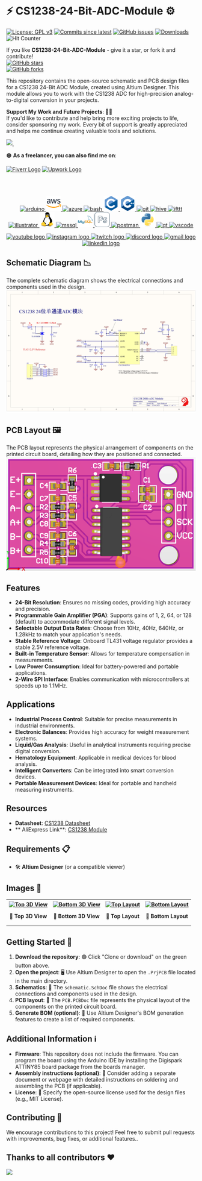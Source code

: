 # ⚡ CS1238-24-Bit-ADC-Module ⚙️
[![License: GPL v3](https://img.shields.io/badge/License-GPLv3-blue.svg)](https://www.gnu.org/licenses/gpl-3.0)
[![Commits since latest](https://img.shields.io/github/commits-since/yasir-shahzad/CS1238-24-Bit-ADC-Module/latest)](https://github.com/yasir-shahzad/CS1238-24-Bit-ADC-Module/commits/master) 
[![GitHub issues](https://img.shields.io/github/issues/yasir-shahzad/CS1238-24-Bit-ADC-Module.svg)](https://github.com/yasir-shahzad/CS1238-24-Bit-ADC-Module/issues) 
[![Downloads](https://img.shields.io/github/downloads/yasir-shahzad/CS1238-24-Bit-ADC-Module/total.svg?maxAge=3600)](https://github.com/yasir-shahzad/CS1238-24-Bit-ADC-Module/releases/latest) 
![Hit Counter](https://visitor-badge.laobi.icu/badge?page_id=yasir-shahzad_CS1238-24-Bit-ADC-Module)

If you like **CS1238-24-Bit-ADC-Module** - give it a star, or fork it and contribute!  
[![GitHub stars](https://img.shields.io/github/stars/yasir-shahzad/CS1238-24-Bit-ADC-Module.svg?style=social&label=Star)](https://github.com/yasir-shahzad/CS1238-24-Bit-ADC-Module/stargazers)  
[![GitHub forks](https://img.shields.io/github/forks/yasir-shahzad/CS1238-24-Bit-ADC-Module.svg?style=social&label=Fork)](https://github.com/yasir-shahzad/CS1238-24-Bit-ADC-Module/network)

This repository contains the open-source schematic and PCB design files for a CS1238 24-Bit ADC Module, created using Altium Designer. This module allows you to work with the CS1238 ADC for high-precision analog-to-digital conversion in your projects.

**Support My Work and Future Projects**:  🚀✨  
If you'd like to contribute and help bring more exciting projects to life, consider sponsoring my work. Every bit of support is greatly appreciated and helps me continue creating valuable tools and solutions.

<p align='left'>
 <a href="https://github.com/sponsors/yasir-shahzad">
    <img src="https://img.shields.io/badge/sponsor-30363D?style=for-the-badge&logo=GitHub-Sponsors&logoColor=#white" />
  </a>&nbsp;&nbsp;
</p>


🟠 **As a freelancer, you can also find me on**:

[![Fiverr Logo](https://img.shields.io/static/v1?message=Fiverr&logo=fiverr&label=&color=1DBF73&logoColor=white&labelColor=&style=for-the-badge)](https://www.fiverr.com/yasirshahzad786) 
[![Upwork Logo](https://img.shields.io/static/v1?message=Upwork&logo=upwork&label=&color=6FDA44&logoColor=white&labelColor=&style=for-the-badge)](https://www.upwork.com/freelancers/~01bf038fa9b5bfbbc2)

 <br>
 <br>
 
<p align="center">
  <a href="https://www.arduino.cc/" target="_blank" rel="noreferrer">
    <img src="https://cdn.worldvectorlogo.com/logos/arduino-1.svg" alt="arduino" width="40" height="40"/>
  </a>
  <a href="https://aws.amazon.com" target="_blank" rel="noreferrer">
    <img src="https://raw.githubusercontent.com/devicons/devicon/master/icons/amazonwebservices/amazonwebservices-original-wordmark.svg" alt="aws" width="40" height="40"/>
  </a>
  <a href="https://azure.microsoft.com/en-in/" target="_blank" rel="noreferrer">
    <img src="https://www.vectorlogo.zone/logos/microsoft_azure/microsoft_azure-icon.svg" alt="azure" width="40" height="40"/>
  </a>
  <a href="https://www.gnu.org/software/bash/" target="_blank" rel="noreferrer">
    <img src="https://www.vectorlogo.zone/logos/gnu_bash/gnu_bash-icon.svg" alt="bash" width="40" height="40"/>
  </a>
  <a href="https://www.cprogramming.com/" target="_blank" rel="noreferrer">
    <img src="https://raw.githubusercontent.com/devicons/devicon/master/icons/c/c-original.svg" alt="c" width="40" height="40"/>
  </a>
  <a href="https://www.w3schools.com/cpp/" target="_blank" rel="noreferrer">
    <img src="https://raw.githubusercontent.com/devicons/devicon/master/icons/cplusplus/cplusplus-original.svg" alt="cplusplus" width="40" height="40"/>
  </a>
  <a href="https://git-scm.com/" target="_blank" rel="noreferrer">
    <img src="https://www.vectorlogo.zone/logos/git-scm/git-scm-icon.svg" alt="git" width="40" height="40"/>
  </a>
  <a href="https://hive.apache.org/" target="_blank" rel="noreferrer">
    <img src="https://www.vectorlogo.zone/logos/apache_hive/apache_hive-icon.svg" alt="hive" width="40" height="40"/>
  </a>
  <a href="https://ifttt.com/" target="_blank" rel="noreferrer">
    <img src="https://www.vectorlogo.zone/logos/ifttt/ifttt-ar21.svg" alt="ifttt" width="40" height="40"/>
  </a>
  <a href="https://www.adobe.com/in/products/illustrator.html" target="_blank" rel="noreferrer">
    <img src="https://www.vectorlogo.zone/logos/adobe_illustrator/adobe_illustrator-icon.svg" alt="illustrator" width="40" height="40"/>
  </a>
  <a href="https://www.linux.org/" target="_blank" rel="noreferrer">
    <img src="https://raw.githubusercontent.com/devicons/devicon/master/icons/linux/linux-original.svg" alt="linux" width="40" height="40"/>
  </a>
  <a href="https://www.microsoft.com/en-us/sql-server" target="_blank" rel="noreferrer">
    <img src="https://www.svgrepo.com/show/303229/microsoft-sql-server-logo.svg" alt="mssql" width="40" height="40"/>
  </a>
  <a href="https://www.mysql.com/" target="_blank" rel="noreferrer">
    <img src="https://raw.githubusercontent.com/devicons/devicon/master/icons/mysql/mysql-original-wordmark.svg" alt="mysql" width="40" height="40"/>
  </a>
  <a href="https://www.photoshop.com/en" target="_blank" rel="noreferrer">
    <img src="https://raw.githubusercontent.com/devicons/devicon/master/icons/photoshop/photoshop-line.svg" alt="photoshop" width="40" height="40"/>
  </a>
  <a href="https://postman.com" target="_blank" rel="noreferrer">
    <img src="https://www.vectorlogo.zone/logos/getpostman/getpostman-icon.svg" alt="postman" width="40" height="40"/>
  </a>
  <a href="https://www.python.org" target="_blank" rel="noreferrer">
    <img src="https://raw.githubusercontent.com/devicons/devicon/master/icons/python/python-original.svg" alt="python" width="40" height="40"/>
  </a>
  <a href="https://www.qt.io/" target="_blank" rel="noreferrer">
    <img src="https://upload.wikimedia.org/wikipedia/commons/0/0b/Qt_logo_2016.svg" alt="qt" width="40" height="40"/>
  </a>
  <a href="https://code.visualstudio.com/" target="_blank" rel="noreferrer">
    <img src="https://cdn.jsdelivr.net/gh/devicons/devicon/icons/vscode/vscode-original.svg" alt="vscode" width="42" height="30"/>
  </a>
</p>


<div align="center">
<a href="https://www.youtube.com/@CircuitInnovate" target="_blank">
  <img src="https://img.shields.io/static/v1?message=Youtube&logo=youtube&label=&color=FF0000&logoColor=white&labelColor=&style=for-the-badge" height="35" alt="youtube logo" />
</a>
<a href="https://www.instagram.com/mastermind.pk/" target="_blank">
  <img src="https://img.shields.io/static/v1?message=Instagram&logo=instagram&label=&color=E4405F&logoColor=white&labelColor=&style=for-the-badge" height="35" alt="instagram logo"  />
</a>
<a href="https://x.com/themastermindpk" target="_blank">
  <img src="https://img.shields.io/static/v1?message=Twitch&logo=twitch&label=&color=9146FF&logoColor=white&labelColor=&style=for-the-badge" height="35" alt="twitch logo"  />
</a>
<a href="https://discord.com/users/maker_shih" target="_blank">
  <img src="https://img.shields.io/static/v1?message=Discord&logo=discord&label=&color=7289DA&logoColor=white&labelColor=&style=for-the-badge" height="35" alt="discord logo"  />
</a>
<a href="mailto:yasirshahzad918@gmail.com" target="_blank">
  <img src="https://img.shields.io/static/v1?message=Gmail&logo=gmail&label=&color=D14836&logoColor=white&labelColor=&style=for-the-badge" height="35" alt="gmail logo"  />
</a>
 <a href="https://www.linkedin.com/in/yasirshahzad18/" target="_blank">
   <img src="https://img.shields.io/static/v1?message=LinkedIn&logo=linkedin&label=&color=0077B5&logoColor=white&labelColor=&style=for-the-badge" height="35" alt="linkedin logo"  />
 </a>
</div>




## Schematic Diagram 📉  
The complete schematic diagram shows the electrical connections and components used in the design.  
![Schematic Diagram](https://github.com/yasir-shahzad/CS1238-24-Bit-ADC-Module/blob/master/images/Schematic.png)

## PCB Layout 🖼️  
The PCB layout represents the physical arrangement of components on the printed circuit board, detailing how they are positioned and connected.  
![PCB Board](https://github.com/yasir-shahzad/CS1238-24-Bit-ADC-Module/blob/master/images/PCB%20Board.png)


## Features

- **24-Bit Resolution**: Ensures no missing codes, providing high accuracy and precision.
- **Programmable Gain Amplifier (PGA)**: Supports gains of 1, 2, 64, or 128 (default) to accommodate different signal levels.
- **Selectable Output Data Rates**: Choose from 10Hz, 40Hz, 640Hz, or 1.28kHz to match your application's needs.
- **Stable Reference Voltage**: Onboard TL431 voltage regulator provides a stable 2.5V reference voltage.
- **Built-in Temperature Sensor**: Allows for temperature compensation in measurements.
- **Low Power Consumption**: Ideal for battery-powered and portable applications.
- **2-Wire SPI Interface**: Enables communication with microcontrollers at speeds up to 1.1MHz.

## Applications

- **Industrial Process Control**: Suitable for precise measurements in industrial environments.
- **Electronic Balances**: Provides high accuracy for weight measurement systems.
- **Liquid/Gas Analysis**: Useful in analytical instruments requiring precise digital conversion.
- **Hematology Equipment**: Applicable in medical devices for blood analysis.
- **Intelligent Converters**: Can be integrated into smart conversion devices.
- **Portable Measurement Devices**: Ideal for portable and handheld measuring instruments.

## Resources

- **Datasheet**: [CS1238 Datasheet](https://github.com/yasir-shahzad/CCS1238-24-Bit-ADC-Module/blob/master/documents/CS1238_datasheet.pdf)
- ** AliExpress Link**: [CS1238 Module](https://www.aliexpress.com/item/1005005560934399.html)

## Requirements 📋

- 🛠️ **Altium Designer** (or a compatible viewer)

## Images 📸

<table>
  <tr>
    <th>
        <a href="images/Top3D.png" target="_blank">
        <img src='images/Top3D.png' width='200px' alt='Top 3D View' /> </a>  
        <p>🔼 Top 3D View</p>
    </th>
    <th>
        <a href="images/Bottom3D.png" target="_blank">
        <img src='images/Bottom3D.png' width='200px' alt='Bottom 3D View' /> </a>
        <p>🔽 Bottom 3D View</p>
    </th>
    <th>
        <a href="images/Top_Layout.png" target="_blank">
        <img src='images/Top_Layout.png' width='200px' alt='Top Layout' /> </a>
        <p>🔼 Top Layout</p>
    </th>
    <th>
        <a href="images/Bottom_Layout.png" target="_blank">
        <img src='images/Bottom_Layout.png' width='200px' alt='Bottom Layout' /> </a>
        <p>🔽 Bottom Layout</p>
    </th>
  </tr>
</table>

## Getting Started 🚀

1. **Download the repository**: 🟢 Click "Clone or download" on the green button above.
2. **Open the project**: 🖥️ Use Altium Designer to open the `.PrjPCB` file located in the main directory.
3. **Schematics**: 📜 The `schematic.SchDoc` file shows the electrical connections and components used in the design.
4. **PCB layout**: 🧩 The `PCB.PCBDoc` file represents the physical layout of the components on the printed circuit board.
5. **Generate BOM (optional)**: 🛒 Use Altium Designer's BOM generation features to create a list of required components.

## Additional Information ℹ️

- **Firmware**: This repository does not include the firmware. You can program the board using the Arduino IDE by installing the Digispark ATTINY85 board package from the boards manager.
- **Assembly instructions (optional)**: 🔧 Consider adding a separate document or webpage with detailed instructions on soldering and assembling the PCB (if applicable).
- **License**: 📄 Specify the open-source license used for the design files (e.g., MIT License).

## Contributing 🤝

We encourage contributions to this project! Feel free to submit pull requests with improvements, bug fixes, or additional features..

## Thanks to all contributors ❤️

 <a href="https://github.com/yasir-shahzad/Digispark-ATTINY85/graphs/contributors">
   <img src="https://contrib.rocks/image?repo=yasir-shahzad/Digispark-ATTINY85" />
 </a>
